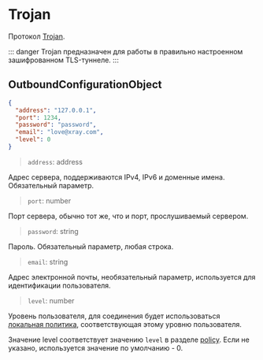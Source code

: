 # Trojan

Протокол [Trojan](https://trojan-gfw.github.io/trojan/protocol).

::: danger
Trojan предназначен для работы в правильно настроенном зашифрованном TLS-туннеле.
:::

## OutboundConfigurationObject

```json
{
  "address": "127.0.0.1",
  "port": 1234,
  "password": "password",
  "email": "love@xray.com",
  "level": 0
}
```

> `address`: address

Адрес сервера, поддерживаются IPv4, IPv6 и доменные имена. Обязательный параметр.

> `port`: number

Порт сервера, обычно тот же, что и порт, прослушиваемый сервером.

> `password`: string

Пароль. Обязательный параметр, любая строка.

> `email`: string

Адрес электронной почты, необязательный параметр, используется для идентификации пользователя.

> `level`: number

Уровень пользователя, для соединения будет использоваться [локальная политика](../policy.md#levelpolicyobject), соответствующая этому уровню пользователя.

Значение level соответствует значению `level` в разделе [policy](../policy.md#policyobject). Если не указано, используется значение по умолчанию - 0.
